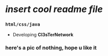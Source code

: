 # ***insert cool readme file***
### `html/css/java`
* Developing **Cl3sTerNetwork**

### here's a pic of nothing, hope u like it
